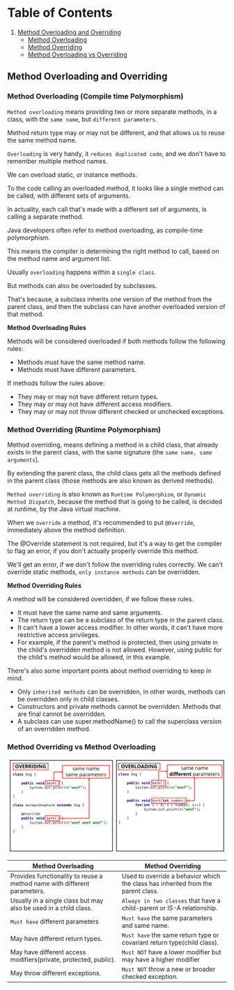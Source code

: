 # Table of Contents

1. [Method Overloading and Overriding](#Method-Overloading-And-Overriding)
   - [Method Overloading](<#Method-Overloading-(Compile-time-polymorphism)>)
   - [Method Overriding](<#Method-Overriding-(Runtime-Polymorphism)>)
   - [Method Overloading vs Overriding](#Method-Overriding-vs-Method-Overloading)

## Method Overloading and Overriding

### Method Overloading (Compile time Polymorphism)

`Method overloading` means providing two or more separate methods, in a class, with the `same name`, but `different parameters`.

Method return type may or may not be different, and that allows us to reuse the same method name.

`Overloading` is very handy, it `reduces duplicated code`, and we don't have to remember multiple method names.

We can overload static, or instance methods.

To the code calling an overloaded method, it looks like a single method can be called, with different sets of arguments.

In actuality, each call that's made with a different set of arguments, is calling a separate method.

Java developers often refer to method overloading, as compile-time polymorphism.

This means the compiler is determining the right method to call, based on the method name and argument list.

Usually `overloading` happens within a `single class`.

But methods can also be overloaded by subclasses.

That's because, a subclass inherits one version of the method from the parent class, and then the subclass can have another overloaded version of that method.

**Method Overloading Rules**

Methods will be considered overloaded if both methods follow the following rules:

- Methods must have the same method name.
- Methods must have different parameters.

If methods follow the rules above:

- They may or may not have different return types.
- They may or may not have different access modifiers.
- They may or may not throw different checked or unchecked exceptions.

### Method Overriding (Runtime Polymorphism)

Method overriding, means defining a method in a child class, that already exists in the parent class, with the same signature (the `same name, same arguments`).

By extending the parent class, the child class gets all the methods defined in the parent class (those methods are also known as derived methods).

`Method overriding` is also known as `Runtime Polymorphism`, or `Dynamic Method Dispatch`, because the method that is going to be called, is decided at runtime, by the Java virtual machine.

When we `override` a method, it's recommended to put `@Override`, immediately above the method definition.

The @Override statement is not required, but it's a way to get the compiler to flag an error, if you don't actually properly override this method.

We'll get an error, if we don't follow the overriding rules correctly.
We can't override static methods, `only instance methods` can be overridden.

**Method Overriding Rules**

A method will be considered overridden, if we follow these rules.

- It must have the same name and same arguments.
- The return type can be a subclass of the return type in the parent class.
- It can't have a lower access modifier. In other words, it can't have more restrictive access privileges.
- For example, if the parent's method is protected, then using private in the child's overridden method is not allowed. However, using public for the child's method would be allowed, in this example.

There's also some important points about method overriding to keep in mind.

- Only `inherited methods` can be overridden, in other words, methods can be overridden only in child classes.
- Constructors and private methods cannot be overridden.
  Methods that are final cannot be overridden.
- A subclass can use super.methodName() to call the superclass version of an overridden method.

### Method Overriding vs Method Overloading

<p align="center">
<img src="../Images/overriding_vs_overloading.png">
</p>

| Method Overloading                                                       | Method Overriding                                                                |
| ------------------------------------------------------------------------ | -------------------------------------------------------------------------------- |
| Provides functionality to reuse a method name with different parameters. | Used to override a behavior which the class has inherited from the parent class. |
| Usually in a single class but may also be used in a child class.         | `Always in two classes` that have a child-parent or IS-A relationship.           |
| `Must have` different parameters                                         | `Must have` the same parameters and same name.                                   |
| May have different return types.                                         | `Must have` the same return type or covariant return type(child class).          |
| May have different access modifiers(private, protected, public).         | `Must NOT` have a lower modifier but may have a higher modifier                  |
| May throw different exceptions.                                          | `Must NOT` throw a new or broader checked exception.                             |
